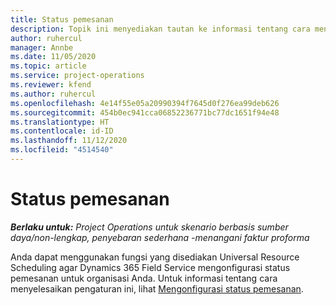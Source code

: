 ```yaml
---
title: Status pemesanan
description: Topik ini menyediakan tautan ke informasi tentang cara mengonfigurasi status pemesanan untuk Project Operations.
author: ruhercul
manager: Annbe
ms.date: 11/05/2020
ms.topic: article
ms.service: project-operations
ms.reviewer: kfend
ms.author: ruhercul
ms.openlocfilehash: 4e14f55e05a20990394f7645d0f276ea99deb626
ms.sourcegitcommit: 454b0ec941cca06852236771bc77dc1651f94e48
ms.translationtype: HT
ms.contentlocale: id-ID
ms.lasthandoff: 11/12/2020
ms.locfileid: "4514540"
---
```

# <a name="booking-statuses"></a>Status pemesanan

_**Berlaku untuk:** Project Operations untuk skenario berbasis sumber daya/non-lengkap, penyebaran sederhana -menangani faktur proforma_

Anda dapat menggunakan fungsi yang disediakan Universal Resource Scheduling agar Dynamics 365 Field Service mengonfigurasi status pemesanan untuk organisasi Anda. Untuk informasi tentang cara menyelesaikan pengaturan ini, lihat [Mengonfigurasi status pemesanan](https://docs.microsoft.com/dynamics365/field-service/set-up-booking-statuses).
